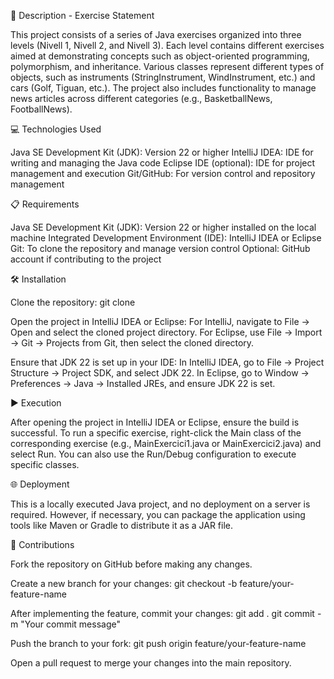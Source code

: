📄 Description - Exercise Statement

This project consists of a series of Java exercises organized into three levels (Nivell 1, Nivell 2, and Nivell 3). Each level contains different exercises aimed at demonstrating concepts such as object-oriented programming, polymorphism, and inheritance. Various classes represent different types of objects, such as instruments (StringInstrument, WindInstrument, etc.) and cars (Golf, Tiguan, etc.). The project also includes functionality to manage news articles across different categories (e.g., BasketballNews, FootballNews).

💻 Technologies Used

Java SE Development Kit (JDK): Version 22 or higher
IntelliJ IDEA: IDE for writing and managing the Java code
Eclipse IDE (optional): IDE for project management and execution
Git/GitHub: For version control and repository management

📋 Requirements

Java SE Development Kit (JDK): Version 22 or higher installed on the local machine
Integrated Development Environment (IDE): IntelliJ IDEA or Eclipse
Git: To clone the repository and manage version control
Optional: GitHub account if contributing to the project

🛠️ Installation

Clone the repository:
git clone <repository-url>

Open the project in IntelliJ IDEA or Eclipse:
For IntelliJ, navigate to File -> Open and select the cloned project directory.
For Eclipse, use File -> Import -> Git -> Projects from Git, then select the cloned directory.

Ensure that JDK 22 is set up in your IDE:
In IntelliJ IDEA, go to File -> Project Structure -> Project SDK, and select JDK 22.
In Eclipse, go to Window -> Preferences -> Java -> Installed JREs, and ensure JDK 22 is set.

▶️ Execution

After opening the project in IntelliJ IDEA or Eclipse, ensure the build is successful.
To run a specific exercise, right-click the Main class of the corresponding exercise (e.g., MainExercici1.java or MainExercici2.java) and select Run.
You can also use the Run/Debug configuration to execute specific classes.

🌐 Deployment

This is a locally executed Java project, and no deployment on a server is required. However, if necessary, you can package the application using tools like Maven or Gradle to distribute it as a JAR file.

🤝 Contributions

Fork the repository on GitHub before making any changes.

Create a new branch for your changes:
git checkout -b feature/your-feature-name

After implementing the feature, commit your changes:
git add .
git commit -m "Your commit message"

Push the branch to your fork:
git push origin feature/your-feature-name

Open a pull request to merge your changes into the main repository.
